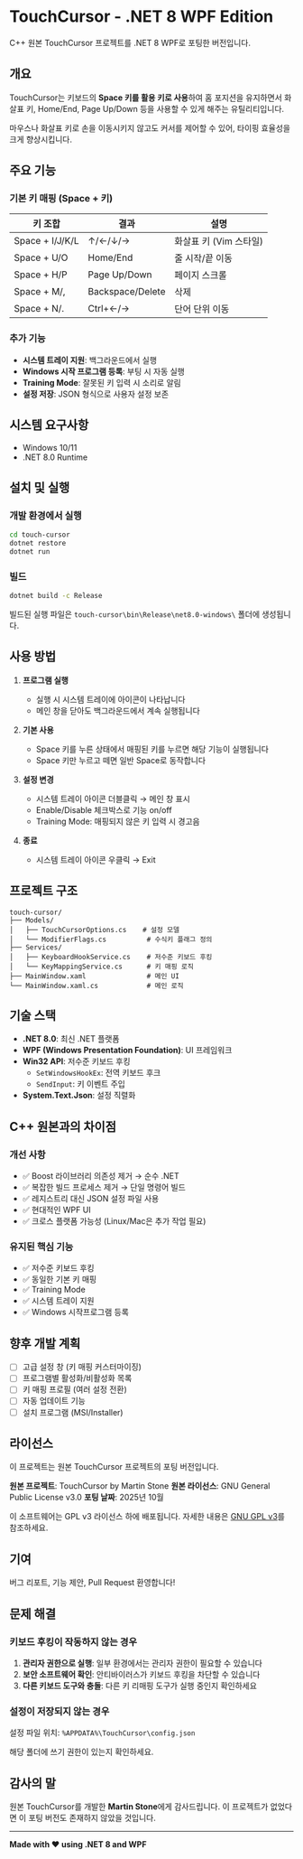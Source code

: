 # TouchCursor - .NET 8 WPF Edition

C++ 원본 TouchCursor 프로젝트를 .NET 8 WPF로 포팅한 버전입니다.

## 개요

TouchCursor는 키보드의 **Space 키를 활용 키로 사용**하여 홈 포지션을 유지하면서 화살표 키, Home/End, Page Up/Down 등을 사용할 수 있게 해주는 유틸리티입니다.

마우스나 화살표 키로 손을 이동시키지 않고도 커서를 제어할 수 있어, 타이핑 효율성을 크게 향상시킵니다.

## 주요 기능

### 기본 키 매핑 (Space + 키)

| 키 조합 | 결과 | 설명 |
|---------|------|------|
| Space + I/J/K/L | ↑/←/↓/→ | 화살표 키 (Vim 스타일) |
| Space + U/O | Home/End | 줄 시작/끝 이동 |
| Space + H/P | Page Up/Down | 페이지 스크롤 |
| Space + M/, | Backspace/Delete | 삭제 |
| Space + N/. | Ctrl+←/→ | 단어 단위 이동 |

### 추가 기능

- **시스템 트레이 지원**: 백그라운드에서 실행
- **Windows 시작 프로그램 등록**: 부팅 시 자동 실행
- **Training Mode**: 잘못된 키 입력 시 소리로 알림
- **설정 저장**: JSON 형식으로 사용자 설정 보존

## 시스템 요구사항

- Windows 10/11
- .NET 8.0 Runtime

## 설치 및 실행

### 개발 환경에서 실행

```bash
cd touch-cursor
dotnet restore
dotnet run
```

### 빌드

```bash
dotnet build -c Release
```

빌드된 실행 파일은 `touch-cursor\bin\Release\net8.0-windows\` 폴더에 생성됩니다.

## 사용 방법

1. **프로그램 실행**
   - 실행 시 시스템 트레이에 아이콘이 나타납니다
   - 메인 창을 닫아도 백그라운드에서 계속 실행됩니다

2. **기본 사용**
   - Space 키를 누른 상태에서 매핑된 키를 누르면 해당 기능이 실행됩니다
   - Space 키만 누르고 떼면 일반 Space로 동작합니다

3. **설정 변경**
   - 시스템 트레이 아이콘 더블클릭 → 메인 창 표시
   - Enable/Disable 체크박스로 기능 on/off
   - Training Mode: 매핑되지 않은 키 입력 시 경고음

4. **종료**
   - 시스템 트레이 아이콘 우클릭 → Exit

## 프로젝트 구조

```
touch-cursor/
├── Models/
│   ├── TouchCursorOptions.cs    # 설정 모델
│   └── ModifierFlags.cs          # 수식키 플래그 정의
├── Services/
│   ├── KeyboardHookService.cs    # 저수준 키보드 후킹
│   └── KeyMappingService.cs      # 키 매핑 로직
├── MainWindow.xaml               # 메인 UI
└── MainWindow.xaml.cs            # 메인 로직
```

## 기술 스택

- **.NET 8.0**: 최신 .NET 플랫폼
- **WPF (Windows Presentation Foundation)**: UI 프레임워크
- **Win32 API**: 저수준 키보드 후킹
  - `SetWindowsHookEx`: 전역 키보드 후크
  - `SendInput`: 키 이벤트 주입
- **System.Text.Json**: 설정 직렬화

## C++ 원본과의 차이점

### 개선 사항
- ✅ Boost 라이브러리 의존성 제거 → 순수 .NET
- ✅ 복잡한 빌드 프로세스 제거 → 단일 명령어 빌드
- ✅ 레지스트리 대신 JSON 설정 파일 사용
- ✅ 현대적인 WPF UI
- ✅ 크로스 플랫폼 가능성 (Linux/Mac은 추가 작업 필요)

### 유지된 핵심 기능
- ✅ 저수준 키보드 후킹
- ✅ 동일한 기본 키 매핑
- ✅ Training Mode
- ✅ 시스템 트레이 지원
- ✅ Windows 시작프로그램 등록

## 향후 개발 계획

- [ ] 고급 설정 창 (키 매핑 커스터마이징)
- [ ] 프로그램별 활성화/비활성화 목록
- [ ] 키 매핑 프로필 (여러 설정 전환)
- [ ] 자동 업데이트 기능
- [ ] 설치 프로그램 (MSI/Installer)

## 라이선스

이 프로젝트는 원본 TouchCursor 프로젝트의 포팅 버전입니다.

**원본 프로젝트**: TouchCursor by Martin Stone
**원본 라이선스**: GNU General Public License v3.0
**포팅 날짜**: 2025년 10월

이 소프트웨어는 GPL v3 라이선스 하에 배포됩니다. 자세한 내용은 [GNU GPL v3](https://www.gnu.org/licenses/gpl-3.0.html)를 참조하세요.

## 기여

버그 리포트, 기능 제안, Pull Request 환영합니다!

## 문제 해결

### 키보드 후킹이 작동하지 않는 경우

1. **관리자 권한으로 실행**: 일부 환경에서는 관리자 권한이 필요할 수 있습니다
2. **보안 소프트웨어 확인**: 안티바이러스가 키보드 후킹을 차단할 수 있습니다
3. **다른 키보드 도구와 충돌**: 다른 키 리매핑 도구가 실행 중인지 확인하세요

### 설정이 저장되지 않는 경우

설정 파일 위치: `%APPDATA%\TouchCursor\config.json`

해당 폴더에 쓰기 권한이 있는지 확인하세요.

## 감사의 말

원본 TouchCursor를 개발한 **Martin Stone**에게 감사드립니다. 이 프로젝트가 없었다면 이 포팅 버전도 존재하지 않았을 것입니다.

---

**Made with ❤️ using .NET 8 and WPF**
